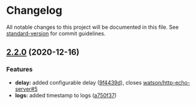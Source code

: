 # Changelog

All notable changes to this project will be documented in this file. See [standard-version](https://github.com/conventional-changelog/standard-version) for commit guidelines.

## [2.2.0](https://github.com/Mualig/http-echo-server/compare/v2.1.1...v2.2.0) (2020-12-16)


### Features

* **delay:** added configurable delay ([9f4439d](https://github.com/Mualig/http-echo-server/commit/9f4439d48e6cf2bf07a0742921e0c5746dfa7365)), closes [watson/http-echo-server#5](https://github.com/watson/http-echo-server/issues/5)
* **logs:** added timestamp to logs ([a750f37](https://github.com/Mualig/http-echo-server/commit/a750f378d48151c7c6607090ef52685d0cb86ff0))
